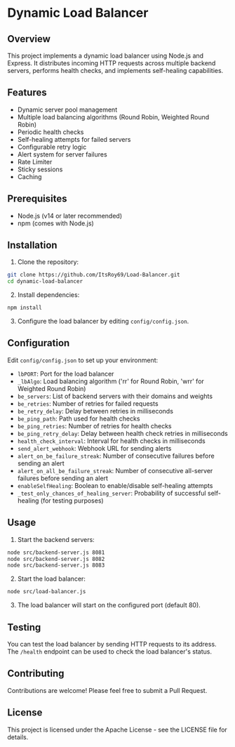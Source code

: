 # Dynamic Load Balancer

## Overview

This project implements a dynamic load balancer using Node.js and Express. It distributes incoming HTTP requests across multiple backend servers, performs health checks, and implements self-healing capabilities.

## Features

- Dynamic server pool management
- Multiple load balancing algorithms (Round Robin, Weighted Round Robin)
- Periodic health checks
- Self-healing attempts for failed servers
- Configurable retry logic
- Alert system for server failures
- Rate Limiter
- Sticky sessions
- Caching

## Prerequisites

- Node.js (v14 or later recommended)
- npm (comes with Node.js)

## Installation

1. Clone the repository:

```bash
git clone https://github.com/ItsRoy69/Load-Balancer.git
cd dynamic-load-balancer
```

2. Install dependencies:

```bash
npm install
```

3. Configure the load balancer by editing `config/config.json`.

## Configuration

Edit `config/config.json` to set up your environment:

- `lbPORT`: Port for the load balancer
- `_lbAlgo`: Load balancing algorithm ('rr' for Round Robin, 'wrr' for Weighted Round Robin)
- `be_servers`: List of backend servers with their domains and weights
- `be_retries`: Number of retries for failed requests
- `be_retry_delay`: Delay between retries in milliseconds
- `be_ping_path`: Path used for health checks
- `be_ping_retries`: Number of retries for health checks
- `be_ping_retry_delay`: Delay between health check retries in milliseconds
- `health_check_interval`: Interval for health checks in milliseconds
- `send_alert_webhook`: Webhook URL for sending alerts
- `alert_on_be_failure_streak`: Number of consecutive failures before sending an alert
- `alert_on_all_be_failure_streak`: Number of consecutive all-server failures before sending an alert
- `enableSelfHealing`: Boolean to enable/disable self-healing attempts
- `_test_only_chances_of_healing_server`: Probability of successful self-healing (for testing purposes)

## Usage

1. Start the backend servers:

```bash
node src/backend-server.js 8081
node src/backend-server.js 8082
node src/backend-server.js 8083
```

2. Start the load balancer:

```bash
node src/load-balancer.js
```
3. The load balancer will start on the configured port (default 80).

## Testing

You can test the load balancer by sending HTTP requests to its address. The `/health` endpoint can be used to check the load balancer's status.

## Contributing

Contributions are welcome! Please feel free to submit a Pull Request.

## License

This project is licensed under the Apache License - see the LICENSE file for details.